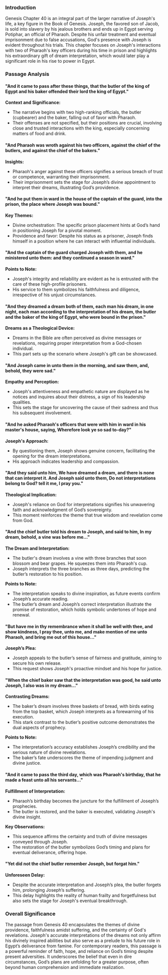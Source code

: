 ### Introduction

Genesis Chapter 40 is an integral part of the larger narrative of Joseph's life, a key figure in the Book of Genesis. Joseph, the favored son of Jacob, is sold into slavery by his jealous brothers and ends up in Egypt serving Potiphar, an official of Pharaoh. Despite his unfair treatment and eventual imprisonment due to false accusations, God's presence with Joseph is evident throughout his trials. This chapter focuses on Joseph's interactions with two of Pharaoh's key officers during his time in prison and highlights his extraordinary gift of dream interpretation, which would later play a significant role in his rise to power in Egypt.

### Passage Analysis

#### "And it came to pass after these things, that the butler of the king of Egypt and his baker offended their lord the king of Egypt."

**Context and Significance:**
- The narrative begins with two high-ranking officials, the butler (cupbearer) and the baker, falling out of favor with Pharaoh. 
- Their offenses are not specified, but their positions are crucial, involving close and trusted interactions with the king, especially concerning matters of food and drink.

#### "And Pharaoh was wroth against his two officers, against the chief of the butlers, and against the chief of the bakers."

**Insights:**
- Pharaoh's anger against these officers signifies a serious breach of trust or competence, warranting their imprisonment.
- Their imprisonment sets the stage for Joseph’s divine appointment to interpret their dreams, illustrating God’s providence.

#### "And he put them in ward in the house of the captain of the guard, into the prison, the place where Joseph was bound."

**Key Themes:**
- Divine orchestration: The specific prison placement hints at God’s hand in positioning Joseph for a pivotal moment.
- Providence and favor: Despite his status as a prisoner, Joseph finds himself in a position where he can interact with influential individuals.

#### "And the captain of the guard charged Joseph with them, and he ministered unto them: and they continued a season in ward."

**Points to Note:**
- Joseph's integrity and reliability are evident as he is entrusted with the care of these high-profile prisoners.
- His service to them symbolizes his faithfulness and diligence, irrespective of his unjust circumstances.

#### "And they dreamed a dream both of them, each man his dream, in one night, each man according to the interpretation of his dream, the butler and the baker of the king of Egypt, who were bound in the prison."

**Dreams as a Theological Device:**
- Dreams in the Bible are often perceived as divine messages or revelations, requiring proper interpretation from a God-chosen individual.
- This part sets up the scenario where Joseph's gift can be showcased.

#### "And Joseph came in unto them in the morning, and saw them, and, behold, they were sad."

**Empathy and Perception:**
- Joseph's attentiveness and empathetic nature are displayed as he notices and inquires about their distress, a sign of his leadership qualities.
- This sets the stage for uncovering the cause of their sadness and thus his subsequent involvement.

#### "And he asked Pharaoh's officers that were with him in ward in his master's house, saying, Wherefore look ye so sad to-day?"

**Joseph's Approach:**
- By questioning them, Joseph shows genuine concern, facilitating the opening for the dream interpretations.
- His approach indicates leadership and compassion.

#### "And they said unto him, We have dreamed a dream, and there is none that can interpret it. And Joseph said unto them, Do not interpretations belong to God? tell it me, I pray you."

**Theological Implication:**
- Joseph's reliance on God for interpretations signifies his unwavering faith and acknowledgment of God’s sovereignty.
- This moment reinforces the theme that true wisdom and revelation come from God.

#### "And the chief butler told his dream to Joseph, and said to him, In my dream, behold, a vine was before me..."

**The Dream and Interpretation:**
- The butler's dream involves a vine with three branches that soon blossom and bear grapes. He squeezes them into Pharaoh's cup.
- Joseph interprets the three branches as three days, predicting the butler’s restoration to his position.

**Points to Note:** 
- The interpretation speaks to divine inspiration, as future events confirm Joseph’s accurate reading.
- The butler’s dream and Joseph’s correct interpretation illustrate the promise of restoration, which holds symbolic undertones of hope and renewal.

#### "But have me in thy remembrance when it shall be well with thee, and show kindness, I pray thee, unto me, and make mention of me unto Pharaoh, and bring me out of this house..."

**Joseph’s Plea:**
- Joseph appeals to the butler’s sense of fairness and gratitude, aiming to secure his own release.
- This request shows Joseph's proactive mindset and his hope for justice.

#### "When the chief baker saw that the interpretation was good, he said unto Joseph, I also was in my dream..."

**Contrasting Dreams:**
- The baker’s dream involves three baskets of bread, with birds eating from the top basket, which Joseph interprets as a forewarning of his execution.
- This stark contrast to the butler’s positive outcome demonstrates the dual aspects of prophecy.

**Points to Note:**
- The interpretation’s accuracy establishes Joseph’s credibility and the serious nature of divine revelations.
- The baker’s fate underscores the theme of impending judgment and divine justice.

#### "And it came to pass the third day, which was Pharaoh's birthday, that he made a feast unto all his servants..."

**Fulfillment of Interpretation:**
- Pharaoh’s birthday becomes the juncture for the fulfillment of Joseph’s prophecies.
- The butler is restored, and the baker is executed, validating Joseph's divine insight.

**Key Observations:**
- This sequence affirms the certainty and truth of divine messages conveyed through Joseph.
- The restoration of the butler symbolizes God’s timing and plans for eventual deliverance, offering hope.

#### "Yet did not the chief butler remember Joseph, but forgat him."

**Unforeseen Delay:**
- Despite the accurate interpretation and Joseph’s plea, the butler forgets him, prolonging Joseph’s suffering.
- This delay highlights the reality of human frailty and forgetfulness but also sets the stage for Joseph's eventual breakthrough.

### Overall Significance

The passage from Genesis 40 encapsulates the themes of divine providence, faithfulness amidst suffering, and the certainty of God's revelations. Joseph's accurate interpretations of the dreams not only affirm his divinely inspired abilities but also serve as a prelude to his future role in Egypt’s deliverance from famine. For contemporary readers, this passage is a powerful reminder of faith, hope, and reliance on God’s timing despite present adversities. It underscores the belief that even in dire circumstances, God’s plans are unfolding for a greater purpose, often beyond human comprehension and immediate realization.